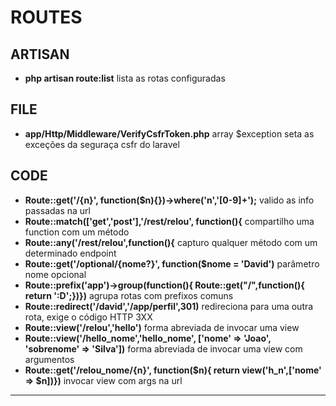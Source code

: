 # ROUTES

## ARTISAN 

- **php artisan route:list** lista as rotas configuradas

## FILE

- **app/Http/Middleware/VerifyCsfrToken.php** array $exception seta as exceções da seguraça csfr do laravel

## CODE

- **Route::get('/{n}', function($n){})->where('n','[0-9]+');** valido as info passadas na url
- **Route::match(['get','post'],'/rest/relou', function(){** compartilho uma function com um método
- **Route::any('/rest/relou',function(){** capturo qualquer método com um determinado endpoint
- **Route::get('/optional/{nome?}', function($nome = 'David')** parâmetro nome opcional
- **Route::prefix('app')->group(function(){ Route::get("/",function(){ return ':D';})})** agrupa rotas com prefixos comuns
- **Route::redirect('/david','/app/perfil',301)** redireciona para uma outra rota, exige o código HTTP 3XX
- **Route::view('/relou','hello')** forma abreviada de invocar uma view
- **Route::view('/hello_nome','hello_nome', ['nome' => 'Joao', 'sobrenome' => 'Silva'])** forma abreviada de invocar uma view com argumentos
- **Route::get('/relou_nome/{n}', function($n){ return view('h_n',['nome' => $n])})** invocar view com args na url 


<hr>
